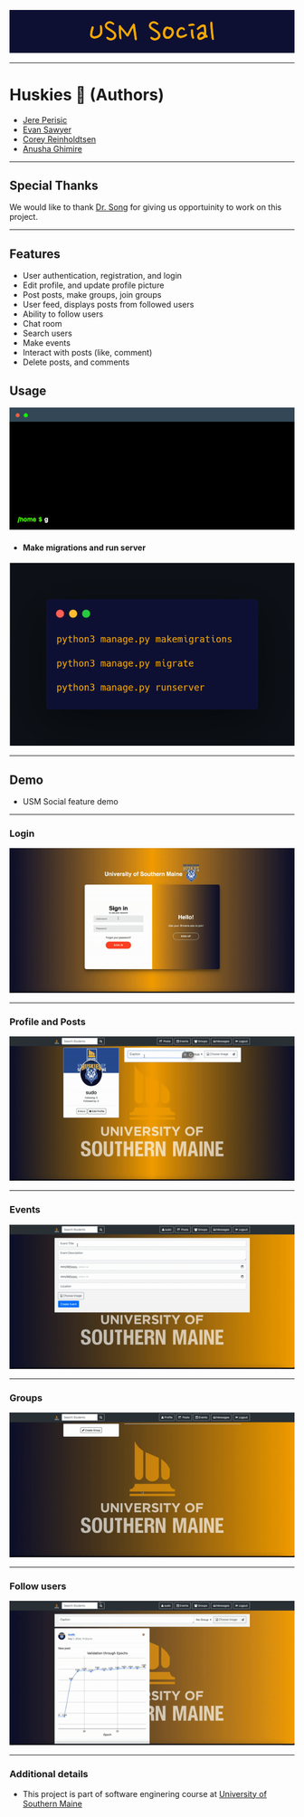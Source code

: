 ![banner](img/USM_Social.png)

------
# Huskies :wolf: (Authors)
 - [Jere Perisic](https://github.com/PerisicJere)
 - [Evan Sawyer](https://github.com/Evanmsawyer)
 - [Corey Reinholdtsen](https://github.com/CjamesR10)
 - [Anusha Ghimire](https://github.com/anu-sha19)
------
## Special Thanks 
We would like to thank [Dr. Song](https://yuqi-song.github.io/) for giving us opportuinity to work on this project. 

-----

## Features

- User authentication, registration, and login
- Edit profile, and update profile picture
- Post posts, make groups, join groups
- User feed, displays posts from followed users
- Ability to follow users
- Chat room
- Search users
- Make events
- Interact with posts (like, comment)
- Delete posts, and comments

## Usage

![usage](img/terminal.gif)

- #### Make migrations and run server
![run](img/carbon.png)

----

## Demo 
- USM Social feature demo
----
### Login
![Login](img/demo.gif)

----
### Profile and Posts
![Post, and bio](img/post-demo.gif)

----

### Events
![Events](img/Events.gif)

----

### Groups
![groups](img/groups.gif)

----

### Follow users
![follow](img/follow.gif)

----

### Additional details

- This project is part of software enginering course at [University of Southern Maine](https://usm.maine.edu/)